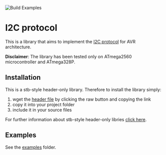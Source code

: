![Build Examples](https://github.com/dead-tech/i2c/workflows/Build%20Examples/badge.svg)

# I2C protocol

This is a library that aims to implement the [I2C protocol](https://en.wikipedia.org/wiki/I%C2%B2C) for AVR architecture.

__Disclaimer__: The library has been tested only on ATmega2560 microcontroller and ATmega328P.

## Installation

This is a stb-style header-only library. Therefore to install the library simply:
1. wget the [header file](./include/twi.h) by clicking the raw button and copying the link
2. copy it into your project folder
3. include it in your source files

For further information about stb-style header-only libries [click here](https://github.com/nothings/stb?tab=readme-ov-file#faq).

## Examples

See the [examples](./examples/) folder.
